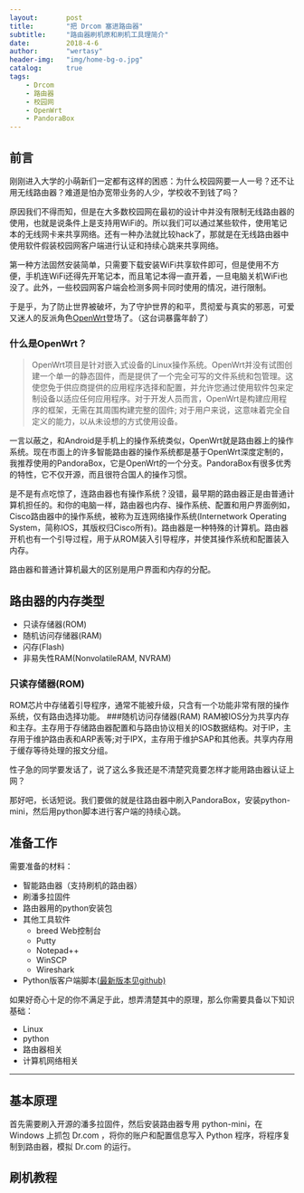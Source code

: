 ```yaml
---
layout:       post
title:        "把 Drcom 塞进路由器"
subtitle:     "路由器刷机原和刷机工具理简介"
date:         2018-4-6
author:       "wertasy"
header-img:   "img/home-bg-o.jpg"
catalog:      true
tags:
    - Drcom
    - 路由器
    - 校园网
    - OpenWrt
    - PandoraBox
---
```


## 前言
刚刚进入大学的小萌新们一定都有这样的困惑：为什么校园网要一人一号？还不让用无线路由器？难道是怕办宽带业务的人少，学校收不到钱了吗？

原因我们不得而知，但是在大多数校园网在最初的设计中并没有限制无线路由器的使用，也就是说条件上是支持用WiFi的。所以我们可以通过某些软件，使用笔记本的无线网卡来共享网络。还有一种办法就比较hack了，那就是在无线路由器中使用软件假装校园网客户端进行认证和持续心跳来共享网络。

第一种方法固然安装简单，只需要下载安装WiFi共享软件即可，但是使用不方便，手机连WiFi还得先开笔记本，而且笔记本得一直开着，一旦电脑关机WiFi也没了。此外，一些校园网客户端会检测多网卡同时使用的情况，进行限制。

于是乎，为了防止世界被破坏，为了守护世界的和平，贯彻爱与真实的邪恶，可爱又迷人的反派角色[OpenWrt](https://openwrt.org/)登场了。（这台词暴露年龄了）

### 什么是OpenWrt？
> OpenWrt项目是针对嵌入式设备的Linux操作系统。OpenWrt并没有试图创建一个单一的静态固件，而是提供了一个完全可写的文件系统和包管理。这使您免于供应商提供的应用程序选择和配置，并允许您通过使用软件包来定制设备以适应任何应用程序。对于开发人员而言，OpenWrt是构建应用程序的框架，无需在其周围构建完整的固件; 对于用户来说，这意味着完全自定义的能力，以从未设想的方式使用设备。

一言以蔽之，和Android是手机上的操作系统类似，OpenWrt就是路由器上的操作系统。现在市面上的许多智能路由器的操作系统都是基于OpenWrt深度定制的，我推荐使用的PandoraBox，它是OpenWrt的一个分支。PandoraBox有很多优秀的特性，它不仅开源，而且很符合国人的操作习惯。

是不是有点吃惊了，连路由器也有操作系统？没错，最早期的路由器正是由普通计算机担任的。和你的电脑一样，路由器也内存、操作系统、配置和用户界面例如，Cisco路由器中的操作系统，被称为互连网络操作系统(Internetwork Operating System，简称IOS，其版权归Cisco所有)。路由器是一种特殊的计算机。路由器开机也有一个引导过程，用于从ROM装入引导程序，并使其操作系统和配置装入内存。

路由器和普通计算机最大的区别是用户界面和内存的分配。

## 路由器的内存类型
- 只读存储器(ROM)
- 随机访问存储器(RAM)
- 闪存(Flash)
- 非易失性RAM(NonvolatileRAM, NVRAM)

### 只读存储器(ROM)
ROM芯片中存储着引导程序，通常不能被升级，只含有一个功能非常有限的操作系统，仅有路由选择功能。
###随机访问存储器(RAM)
RAM被IOS分为共享内存和主存。主存用于存储路由器配置和与路由协议相关的IOS数据结构。对于IP，主存用于维护路由表和ARP表等;对于IPX，主存用于维护SAP和其他表。共享内存用于缓存等待处理的报文分组。

性子急的同学要发话了，说了这么多我还是不清楚究竟要怎样才能用路由器认证上网？

那好吧，长话短说。我们要做的就是往路由器中刷入PandoraBox，安装python-mini，然后用python脚本进行客户端的持续心跳。


## 准备工作
需要准备的材料：
 - 智能路由器（支持刷机的路由器）
 - 刷潘多拉固件
 - 路由器用的python安装包
 - 其他工具软件
   - breed Web控制台
   - Putty
   - Notepad++
   - WinSCP
   - Wireshark
 - Python版客户端脚本([最新版本见github)](https://github.com/drcoms/drcom-generic)

 

如果好奇心十足的你不满足于此，想弄清楚其中的原理，那么你需要具备以下知识基础：
 - Linux
 - python
 - 路由器相关
 - 计算机网络相关
---
## 基本原理
首先需要刷入开源的潘多拉固件，然后安装路由器专用 python-mini，在 Windows 上抓包 Dr.com ，将你的账户和配置信息写入 Python 程序，将程序复制到路由器，模拟 Dr.com 的运行。

## 刷机教程

 
